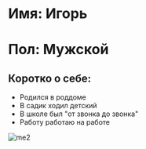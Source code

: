 # Имя: Игорь  
# Пол: Мужской

## Коротко о себе:

- Родился в роддоме  
- В садик ходил детский  
- В школе был "от звонка до звонка"  
- Работу работаю на работе  


![me2](https://img.freepik.com/premium-photo/coding-and-generated-with-ai-man-in-a-helmet-sits-at-a-desk-with-monitors-and-a-planet-on-the-screen_873976-132.jpg)